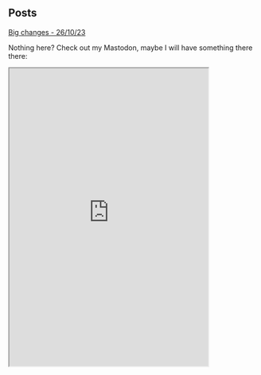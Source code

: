 ## Posts

[Big changes - 26/10/23](/docs/pages/posts/bigchange.md)

<p>Nothing here? Check out my Mastodon, maybe I will have something there there:</p>
<iframe allowfullscreen sandbox="allow-top-navigation allow-scripts allow-popups allow-popups-to-escape-sandbox" width="400" height="600" src="https://mastofeed.com/apiv2/feed?userurl=https%3A%2F%2Fmastodon.social%2Fusers%2FDardel&theme=dark&size=100&header=true&replies=false&boosts=false"></iframe>
